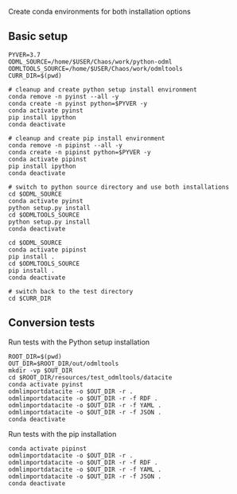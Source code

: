Create conda environments for both installation options

## Basic setup

    PYVER=3.7
    ODML_SOURCE=/home/$USER/Chaos/work/python-odml
    ODMLTOOLS_SOURCE=/home/$USER/Chaos/work/odmltools
    CURR_DIR=$(pwd)

    # cleanup and create python setup install environment
    conda remove -n pyinst --all -y
    conda create -n pyinst python=$PYVER -y
    conda activate pyinst
    pip install ipython
    conda deactivate

    # cleanup and create pip install environment
    conda remove -n pipinst --all -y
    conda create -n pipinst python=$PYVER -y
    conda activate pipinst
    pip install ipython
    conda deactivate

    # switch to python source directory and use both installations
    cd $ODML_SOURCE
    conda activate pyinst
    python setup.py install
    cd $ODMLTOOLS_SOURCE
    python setup.py install
    conda deactivate

    cd $ODML_SOURCE
    conda activate pipinst
    pip install .
    cd $ODMLTOOLS_SOURCE
    pip install .
    conda deactivate

    # switch back to the test directory
    cd $CURR_DIR

## Conversion tests

Run tests with the Python setup installation

    ROOT_DIR=$(pwd)
    OUT_DIR=$ROOT_DIR/out/odmltools
    mkdir -vp $OUT_DIR
    cd $ROOT_DIR/resources/test_odmltools/datacite
    conda activate pyinst
    odmlimportdatacite -o $OUT_DIR -r .
    odmlimportdatacite -o $OUT_DIR -r -f RDF .
    odmlimportdatacite -o $OUT_DIR -r -f YAML .
    odmlimportdatacite -o $OUT_DIR -r -f JSON .
    conda deactivate

Run tests with the pip installation

    conda activate pipinst
    odmlimportdatacite -o $OUT_DIR -r .
    odmlimportdatacite -o $OUT_DIR -r -f RDF .
    odmlimportdatacite -o $OUT_DIR -r -f YAML .
    odmlimportdatacite -o $OUT_DIR -r -f JSON .
    conda deactivate
